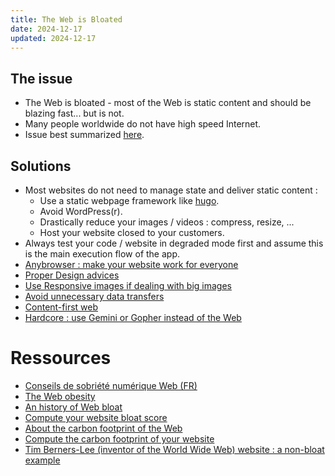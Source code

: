 ```yaml
---
title: The Web is Bloated
date: 2024-12-17
updated: 2024-12-17
---
```


## The issue

- The Web is bloated - most of the Web is static content and should be blazing fast... but is not.
- Many people worldwide do not have high speed Internet.
- Issue best summarized [here](https://idlewords.com/talks/website_obesity.htm#crisis).

## Solutions

- Most websites do not need to manage state and deliver static content :
  - Use a static webpage framework like [hugo](https://gohugo.io/).
  - Avoid WordPress(r).
  - Drastically reduce your images / videos : compress, resize, ...
  - Host your website closed to your customers.
- Always test your code / website in degraded mode first and assume this is the main execution flow of the app.
- [Anybrowser : make your website work for everyone](https://anybrowser.org/campaign/)
- [Proper Design advices](https://www.w3.org/DesignIssues/Principles.html)
- [Use Responsive images if dealing with big images](https://developer.mozilla.org/en-US/docs/Learn/HTML/Multimedia_and_embedding/Responsive_images)
- [Avoid unnecessary data transfers](https://github.com/fireship-io/flamethrower)
- [Content-first web](https://speakerdeck.com/brad_frost/for-a-future-friendly-web)
- [Hardcore : use Gemini or Gopher instead of the Web](https://gemini.circumlunar.space/)

# Ressources

- [Conseils de sobriété numérique Web (FR)](https://awebsome.fr/blog-awebsome/)
- [The Web obesity](https://idlewords.com/talks/website_obesity.htm)
- [An history of Web bloat](https://danluu.com/web-bloat/)
- [Compute your website bloat score](https://www.webbloatscore.com/)
- [About the carbon footprint of the Web](https://dannyvankooten.com/website-carbon-emissions/)
- [Compute the carbon footprint of your website](https://www.websitecarbon.com)
- [Tim Berners-Lee (inventor of the World Wide Web) website : a non-bloat example](https://www.w3.org/People/Berners-Lee/)
